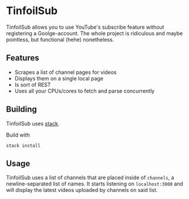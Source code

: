 TinfoilSub
==========

TinfoilSub allows you to use YouTube's subscribe feature without registering a
Goolge-account. The whole project is ridiculous and maybe pointless, but
functional (hehe) nonetheless.

Features
--------

- Scrapes a list of channel pages for videos
- Displays them on a single local page
- Is sort of REST
- Uses all your CPUs/cores to fetch and parse concurrently

Building
--------

TinfoilSub uses [stack](https://stackage.org).

Build with

```
stack install
```

Usage
-----

TinfoilSub uses a list of channels that are placed inside of `channels`,
a newline-separated list of names. It starts listening on `localhost:3000` and
will display the latest videos uploaded by channels on said list.

